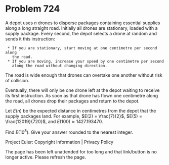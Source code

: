 #   Problem 724

   A depot uses $n$ drones to disperse packages containing essential supplies
   along a long straight road.
   Initially all drones are stationary, loaded with a supply package.
   Every second, the depot selects a drone at random and sends it this
   instruction:

     * If you are stationary, start moving at one centimetre per second along
       the road.
     * If you are moving, increase your speed by one centimetre per second
       along the road without changing direction.

   The road is wide enough that drones can overtake one another without risk
   of collision.

   Eventually, there will only be one drone left at the depot waiting to
   receive its first instruction. As soon as that drone has flown one
   centimetre along the road, all drones drop their packages and return to
   the depot.

   Let $E(n)$ be the expected distance in centimetres from the depot that the
   supply packages land.
   For example, $E(2) = \frac{7}{2}$, $E(5) = \frac{12019}{720}$, and $E(100)
   \approx 1427.193470$.

   Find $E(10^8)$. Give your answer rounded to the nearest integer.

   Project Euler: Copyright Information | Privacy Policy

   The page has been left unattended for too long and that link/button is no
   longer active. Please refresh the page.
